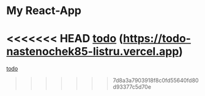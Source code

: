 # My React-App
<<<<<<< HEAD
[todo](https://todotimer-green.vercel.app)
(https://todo-nastenochek85-listru.vercel.app)
=======
[todo](https://todo-nastenochek85-listru.vercel.app)
>>>>>>> 7d8a3a7903918f8c0fd55640fd80d93377c5d70e
